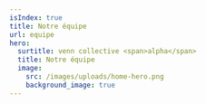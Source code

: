 ```yaml
---
isIndex: true
title: Notre équipe
url: equipe
hero:
  surtitle: venn collective <span>alpha</span>
  title: Notre équipe
  image:
    src: /images/uploads/home-hero.png
    background_image: true
---
```

